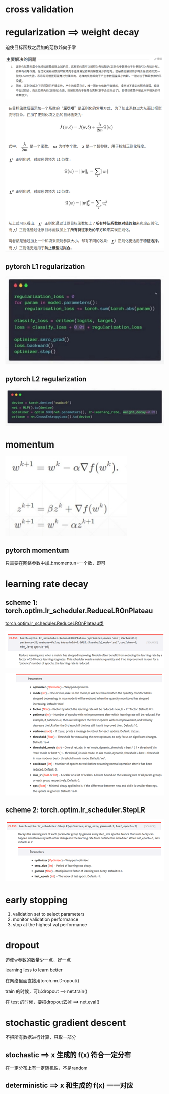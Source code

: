 # cross validation

# regularization ==> weight decay

迫使目标函数之后加的范数趋向于零

![](./img/1.png)

![](./img/2.png)

## pytorch L1 regularization

![](./img/3.png)

## pytorch L2 regularization

![](./img/4.png)

# momentum

![](./img/5.png)

## pytorch momentum

只需要在网络参数中加上momentun=一个数，即可

# learning rate decay

## scheme 1: torch.optim.lr_scheduler.ReduceLROnPlateau

[torch.optim.lr_scheduler.ReduceLROnPlateau类](https://blog.csdn.net/weixin_40100431/article/details/84311430)

![](./img/7.png)

![](./img/8.png)

## scheme 2: torch.optim.lr_scheduler.StepLR

![](./img/6.png)

# early stopping

1. validation set to select parameters
2. monitor validation performance
3. stop at the highest val performance

# dropout

迫使w参数的数量少一点，好一点

learning less to learn better

在网络里面直接用torch.nn.Dropout()

train 的时候，可以dropout ==> net.train()

在 test 的时候，要把dropout去掉 ==> net.eval()

# stochastic gradient descent

不把所有数据进行计算，只取一部分

## stochastic ==> x 生成的 f(x) 符合一定分布

在一定分布上有一定随机性，不是random

## deterministic ==> x 和生成的 f(x) 一一对应
